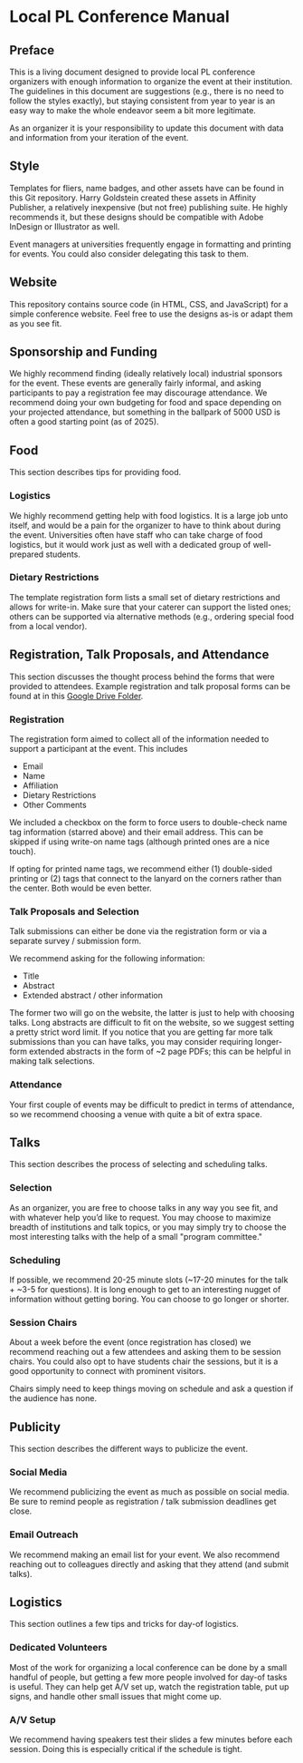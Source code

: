 # Local PL Conference Manual

## Preface

This is a living document designed to provide local PL conference organizers with enough information
to organize the event at their institution. The guidelines in this document are suggestions (e.g.,
there is no need to follow the styles exactly), but staying consistent from year to year is an easy
way to make the whole endeavor seem a bit more legitimate.

As an organizer it is your responsibility to update this document with data and information from
your iteration of the event.

## Style

Templates for fliers, name badges, and other assets have can be found in this Git repository. Harry
Goldstein created these assets in Affinity Publisher, a relatively inexpensive (but not free)
publishing suite. He highly recommends it, but these designs should be compatible with Adobe InDesign
or Illustrator as well.

Event managers at universities frequently engage in formatting and printing for events. You could
also consider delegating this task to them.

## Website

This repository contains source code (in HTML, CSS, and JavaScript) for a simple conference website.
Feel free to use the designs as-is or adapt them as you see fit.

## Sponsorship and Funding

We highly recommend finding (ideally relatively local) industrial sponsors for the event. These
events are generally fairly informal, and asking participants to pay a registration fee may
discourage attendance. We recommend doing your own budgeting for food and space depending on your
projected attendance, but something in the ballpark of 5000 USD is often a good starting point (as
of 2025).

## Food

This section describes tips for providing food.

### Logistics

We highly recommend getting help with food logistics. It is a large job unto itself, and would be a
pain for the organizer to have to think about during the event. Universities often have staff who
can take charge of food logistics, but it would work just as well with a dedicated group of
well-prepared students.

### Dietary Restrictions

The template registration form lists a small set of dietary restrictions and allows for write-in.
Make sure that your caterer can support the listed ones; others can be supported via alternative
methods (e.g., ordering special food from a local vendor).

## Registration, Talk Proposals, and Attendance

This section discusses the thought process behind the forms that were provided to attendees.
Example registration and talk proposal forms can be found at in this
[Google Drive Folder](https://drive.google.com/drive/folders/1GcSVCI8AG91sgIT3OJG5lHxVpOkjjU2_?usp=drive_link).

### Registration

The registration form aimed to collect all of the information needed to support a participant at the
event. This includes

* Email
* Name
* Affiliation
* Dietary Restrictions
* Other Comments

We included a checkbox on the form to force users to double-check name tag information (starred
above) and their email address. This can be skipped if using write-on name tags (although printed
ones are a nice touch).

If opting for printed name tags, we recommend either (1) double-sided printing or (2) tags that
connect to the lanyard on the corners rather than the center. Both would be even better.

### Talk Proposals and Selection

Talk submissions can either be done via the registration form or via a separate survey / submission
form.

We recommend asking for the following information:

* Title
* Abstract
* Extended abstract / other information

The former two will go on the website, the latter is just to help with choosing talks. Long
abstracts are difficult to fit on the website, so we suggest setting a pretty strict word limit.  If
you notice that you are getting far more talk submissions than you can have talks, you may consider
requiring longer-form extended abstracts in the form of \~2 page PDFs; this can be helpful in making
talk selections.

### Attendance

Your first couple of events may be difficult to predict in terms of attendance, so we recommend
choosing a venue with quite a bit of extra space.

## Talks

This section describes the process of selecting and scheduling talks.

### Selection

As an organizer, you are free to choose talks in any way you see fit, and with whatever help you’d
like to request. You may choose to maximize breadth of institutions and talk topics, or you may
simply try to choose the most interesting talks with the help of a small "program committee."

### Scheduling

If possible, we recommend 20-25 minute slots (\~17-20 minutes for the talk \+ \~3-5 for questions).
It is long enough to get to an interesting nugget of information without getting boring. You can
choose to go longer or shorter.

### Session Chairs

About a week before the event (once registration has closed) we recommend reaching out a few
attendees and asking them to be session chairs. You could also opt to have students chair the
sessions, but it is a good opportunity to connect with prominent visitors.

Chairs simply need to keep things moving on schedule and ask a question if the audience has none.

## Publicity

This section describes the different ways to publicize the event.

### Social Media

We recommend publicizing the event as much as possible on social media. Be sure to remind people as
registration / talk submission deadlines get close.

### Email Outreach

We recommend making an email list for your event. We also recommend reaching out to colleagues
directly and asking that they attend (and submit talks).

## Logistics

This section outlines a few tips and tricks for day-of logistics.

### Dedicated Volunteers

Most of the work for organizing a local conference can be done by a small handful of people, but
getting a few more people involved for day-of tasks is useful. They can help get A/V set up, watch
the registration table, put up signs, and handle other small issues that might come up.

### A/V Setup

We recommend having speakers test their slides a few minutes before each session. Doing this is
especially critical if the schedule is tight.